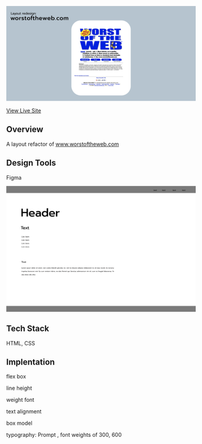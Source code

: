 


![Worst of the Worst](wofthew.jpg?raw=true)

[View Live Site](https://worstoftheweb-refactor.vercel.app/)
## **Overview**
A layout refactor of www.worstoftheweb.com




 ## **Design Tools**
 Figma
 
 ![low fidelity wireframe](worstofthewebwireframe.png?raw=true)

 


## **Tech Stack**
 HTML, CSS


## **Implentation**

flex box

line height

weight font

text alignment

box model

typography: Prompt , font weights of 300, 600


 




